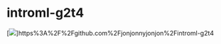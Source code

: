 # introml-g2t4
[<img src="https://deepnote.com/buttons/launch-in-deepnote.svg">]https%3A%2F%2Fgithub.com%2Fjonjonnyjonjon%2Fintroml-g2t4
